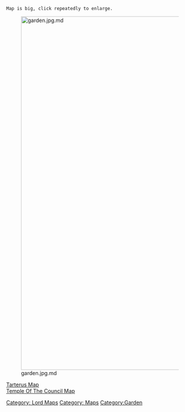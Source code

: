`Map is big, click repeatedly to enlarge.`

<figure>
<img src="garden.jpg.md" title="garden.jpg.md" width="950"
alt="garden.jpg.md" />
<figcaption aria-hidden="true">garden.jpg.md</figcaption>
</figure>

[Tarterus Map](Tarterus_Map "wikilink")  
[Temple Of The Council Map](Temple_Of_The_Council_Map "wikilink")  

[Category: Lord Maps](Category:_Lord_Maps "wikilink") [Category:
Maps](Category:_Maps "wikilink")
[Category:Garden](Category:Garden "wikilink")
